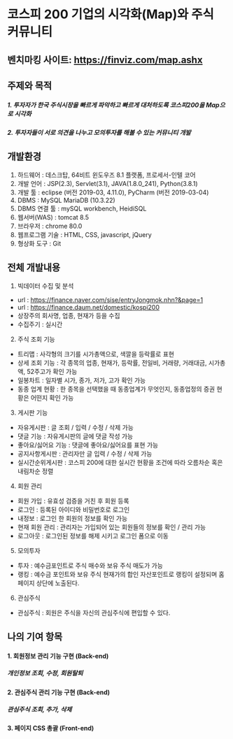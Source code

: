 # 코스피 200 기업의 시각화(Map)와 주식 커뮤니티


## 벤치마킹 사이트: https://finviz.com/map.ashx


## 주제와 목적
##### 1. 투자자가 한국 주식시장을 빠르게 파악하고 빠르게 대처하도록 코스피200을 Map으로 시각화
##### 2. 투자자들이 서로 의견을 나누고 모의투자를 해볼 수 있는 커뮤니티 개발


## 개발환경
  1. 하드웨어 : 데스크탑, 64비트 윈도우즈 8.1 플랫폼, 프로세서-인텔 코어
  2. 개발 언어 : JSP(2.3), Servlet(3.1), JAVA(1.8.0_241), Python(3.8.1)
  3. 개발 툴 : eclipse (버전 2019-03, 4.11.0), PyCharm (버전 2019-03-04)
  4. DBMS : MySQL MariaDB (10.3.22)
  5. DBMS 연결 툴 : mySQL workbench, HeidiSQL 
  6. 웹서버(WAS) : tomcat 8.5
  7. 브라우저 : chrome 80.0
  8. 웹프로그램 기술 : HTML, CSS, javascript, jQuery
  9. 형상화 도구 : Git


## 전체 개발내용
1. 빅데이터 수집 및 분석
  - url : https://finance.naver.com/sise/entryJongmok.nhn?&page=1
  - url : https://finance.daum.net/domestic/kospi200
  - 상장주의 회사명, 업종, 현재가 등을 수집
  - 수집주기 : 실시간
2. 주식 조회 기능
  - 트리맵 : 사각형의 크기를 시가총액으로, 색깔을 등락률로 표현
  - 상세 조회 기능 : 각 종목의 업종, 현재가, 등락률, 전일비, 거래량, 거래대금, 시가총액, 52주고가 
    확인 가능
  - 일봉차트 : 일자별 시가, 종가, 저가, 고가 확인 가능
  - 동종 업계 현황 : 한 종목을 선택했을 때 동종업계가 무엇인지, 동종업정의 증권 현황은 어떤지 
    확인 가능
3. 게시판 기능
  - 자유게시판 : 글 조회 / 입력 / 수정 / 삭제 가능
  - 댓글 기능 : 자유게시판의 글에 댓글 작성 가능
  - 좋아요/싫어요 기능 : 댓글에 좋아요/싫어요를 표현 가능
  - 공지사항게시판 : 관리자만 글 입력 / 수정 / 삭제 가능
  - 실시간순위게시판 : 코스피 200에 대한 실시간 현황을 조건에 따라 오름차순 혹은 내림차순 정렬
4. 회원 관리
  - 회원 가입 : 유효성 검증을 거친 후 회원 등록
  - 로그인 : 등록된 아이디와 비밀번호로 로그인
  - 내정보 : 로그인 한 회원의 정보를 확인 가능
  - 현재 회원 관리 : 관리자는 가입되어 있는 회원들의 정보를 확인 / 관리 가능
  - 로그아웃 : 로그인된 정보를 해제 시키고 로그인 폼으로 이동
5. 모의투자
  - 투자 : 예수금포인트로 주식 매수와 보유 주식 매도가 가능
  - 랭킹 : 예수금 포인트와 보유 주식 현재가의 합인 자산포인트로 랭킹이 설정되며 홈페이지 상단에
    노출된다. 
6. 관심주식
  - 관심주식 : 회원은 주식을 자신의 관심주식에 편입할 수 있다.


## 나의 기여 항목
#### 1. 회원정보 관리 기능 구현 (Back-end)
##### 개인정보 조회, 수정, 회원탈퇴
#### 2. 관심주식 관리 기능 구현 (Back-end)
##### 관심주식 조회, 추가, 삭제
#### 3. 페이지 CSS 총괄 (Front-end)
